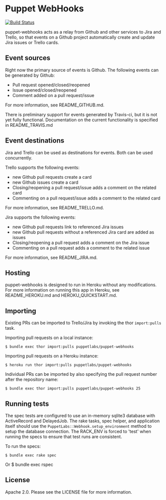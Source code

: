 Puppet WebHooks
====

[![Build Status](https://travis-ci.org/puppetlabs/puppet-webhooks.png?branch=master)](https://travis-ci.org/puppetlabs/puppet-webhooks)

puppet-webhooks acts as a relay from Github and other services to Jira and
Trello, so that events on a Github project automatically create and update Jira
issues or Trello cards.

Event sources
-------------

Right now the primary source of events is Github. The following events can be
generated by Github:

  * Pull request opened/closed/reopened
  * Issue opened/closed/reopened
  * Comment added on a pull request/issue

For more information, see README_GITHUB.md.

There is preliminary support for events generated by Travis-ci, but it is not
yet fully functional. Documentation on the current functionality is specified in
README_TRAVIS.md

Event destinations
------------------

Jira and Trello can be used as destinations for events. Both can be used
concurrently.

Trello supports the following events:

  * new Github pull requests create a card
  * new Github issues create a card
  * Closing/reopening a pull request/issue adds a comment on the related card
  * Commenting on a pull request/issue adds a comment to the related card

For more information, see README_TRELLO.md.

Jira supports the following events:

  * new Github pull requests link to referenced Jira issues
  * new Github pull requests without a referenced Jira card are added as issues
  * Closing/reopening a pull request adds a comment on the Jira issue
  * Commenting on a pull request adds a comment to the related issue

For more information, see README_JIRA.md.

Hosting
-------

puppet-webhooks is designed to run in Heroku without any modifications. For
more information on running this app in Heroku, see README_HEROKU.md and
HEROKU_QUICKSTART.md.

Importing
---------

Existing PRs can be imported to Trello/Jira by invoking the thor `import:pulls`
task.

Importing pull requests on a local instance:

    $ bundle exec thor import:pulls puppetlabs/puppet-webhooks

Importing pull requests on a Heroku instance:

    $ heroku run thor import:pulls puppetlabs/puppet-webhooks

Individual PRs can be imported by also specifying the pull request number after
the repository name:

    $ bundle exec thor import:pulls puppetlabs/puppet-webhooks 25

Running tests
-------------

The spec tests are configured to use an in-memory sqlite3 database with
ActiveRecord and DelayedJob.  The rake tasks, spec helper, and application
itself should use the `PuppetLabs::Webhook.setup_environment` method to setup
the database connection. The RACK_ENV is forced to 'test' when running the
specs to ensure that test runs are consistent.

To run the specs:

    $ bundle exec rake spec
Or
    $ bundle exec rspec

License
-------

Apache 2.0.  Please see the LICENSE file for more information.
